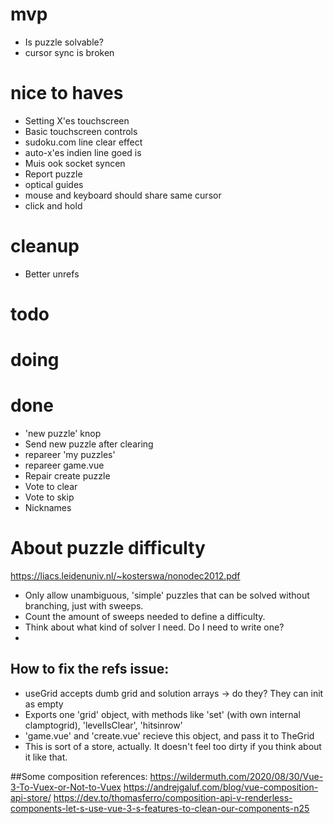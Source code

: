 # mvp
- Is puzzle solvable?
- cursor sync is broken

# nice to haves
- Setting X'es touchscreen
- Basic touchscreen controls
- sudoku.com line clear effect
- auto-x'es indien line goed is
- Muis ook socket syncen
- Report puzzle
- optical guides
- mouse and keyboard should share same cursor
- click and hold

# cleanup
- Better unrefs

# todo

# doing

# done
- 'new puzzle' knop
- Send new puzzle after clearing
- repareer 'my puzzles'
- repareer game.vue
- Repair create puzzle
- Vote to clear
- Vote to skip
- Nicknames


# About puzzle difficulty
https://liacs.leidenuniv.nl/~kosterswa/nonodec2012.pdf
- Only allow unambiguous, 'simple' puzzles that can be solved without branching, just with sweeps.
- Count the amount of sweeps needed to define a difficulty.
- Think about what kind of solver I need. Do I need to write one?
- 




## How to fix the refs issue:

- useGrid accepts dumb grid and solution arrays -> do they? They can init as empty
- Exports one 'grid' object, with methods like 'set' (with own internal clamptogrid), 'levelIsClear', 'hitsinrow'
- 'game.vue' and 'create.vue' recieve this object, and pass it to TheGrid
- This is sort of a store, actually. It doesn't feel too dirty if you think about it like that.


##Some composition references: 
https://wildermuth.com/2020/08/30/Vue-3-To-Vuex-or-Not-to-Vuex
https://andrejgaluf.com/blog/vue-composition-api-store/
https://dev.to/thomasferro/composition-api-v-renderless-components-let-s-use-vue-3-s-features-to-clean-our-components-n25